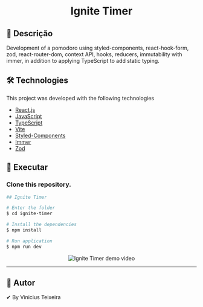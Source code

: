 <h1 align="center">
Ignite Timer
</h1>

## :page_facing_up: Descrição

Development of a pomodoro using styled-components, react-hook-form, zod, react-router-dom, context API, hooks, reducers, immutability with immer, in addition to applying TypeScript to add static typing.

## 🛠 Technologies

This project was developed with the following technologies

- [React.js](https://pt-br.reactjs.org/)
- [JavaScript](https://developer.mozilla.org/pt-BR/docs/Web/JavaScript)
- [TypeScript](https://www.typescriptlang.org/)
- [Vite](https://vitejs.dev/)
- [Styled-Components](https://styled-components.com/)
- [Immer](https://immerjs.github.io/immer/)
- [Zod](https://zod.dev/)

## :closed_book: Executar

### Clone this repository.

```bash
## Ignite Timer

# Enter the folder
$ cd ignite-timer

# Install the dependencies
$ npm install

# Run application
$ npm run dev

```

<p align="center">
<img alt="Ignite Timer demo video" src="https://user-images.githubusercontent.com/12499627/184167701-a52f1661-ba90-418e-901f-ead0358b7a8b.gif" />
</p>

---

## :man: Autor

✔ By Vinicius Teixeira
